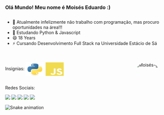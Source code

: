 ### Olá Mundo! Meu nome é Moisés Eduardo :)

##

- 🔭 Atualmente infelizmente não trabalho com programação, mas procuro oportunidades na área!!!
- 🌱 Estudando Python & Javascript
- 😄 18 Years
- ⚡ Cursando Desenvolvimento Full Stack na Universidade Estácio de Sá

##

<div style="display: inline_block"><br>
  Insignias:
  <img align="center" alt="Moisés-Js" height="45" width="60" src="https://raw.githubusercontent.com/devicons/devicon/master/icons/python/python-original.svg">
  <img align="center" alt="Moisés-Js" height="45" width="60" src="https://raw.githubusercontent.com/devicons/devicon/master/icons/javascript/javascript-plain.svg">
  <img align="right" alt="Moisés-gif" height="120" style="border-radius:50px;" src="https://cdn.discordapp.com/attachments/816843431744897024/1090013514913022052/tumblr_m7r9ppZc2G1rn49rzo2_250.gif">
</div>

##

</div>
  Redes Sociais: 
  
  <a href="https://www.youtube.com/channel/UCsDYL39iz_e0MvSYXAV8wKQ" target="_blank"><img src="https://img.shields.io/badge/YouTube-FF0000?style=for-the-badge&logo=youtube&logoColor=white" target="_blank"></a>
  <a href="https://www.instagram.com/moises_e.dev/" target="_blank"><img src="https://img.shields.io/badge/-Instagram-%23E4405F?style=for-the-badge&logo=instagram&logoColor=white" target="_blank"></a>
 <a href="https://discord.gg/nC6ek7jB37" target="_blank"><img src="https://img.shields.io/badge/Discord-7289DA?style=for-the-badge&logo=discord&logoColor=white" target="_blank"></a> 
  <a href = "mailto:moises.eduardogc@gmail.com"><img src="https://img.shields.io/badge/-Gmail-%23333?style=for-the-badge&logo=gmail&logoColor=white" target="_blank"></a>
  <a href="https://www.linkedin.com/in/mois%C3%A9s-eduardo-gomes-da-costa-a1972324b/" target="_blank"><img src="https://img.shields.io/badge/-LinkedIn-%230077B5?style=for-the-badge&logo=linkedin&logoColor=white" target="_blank"></a> 
  
</div>

![Snake animation](https://github.com/LuigiGF/LuigiGF/blob/output/github-contribution-grid-snake.svg)
